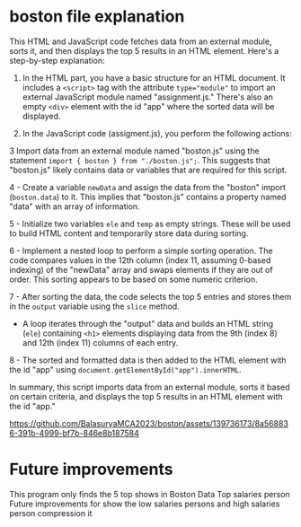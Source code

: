 # boston file explanation

This HTML and JavaScript code fetches data from an external module, sorts it, and then displays the top 5 results in an HTML element. Here's a step-by-step explanation:

1. In the HTML part, you have a basic structure for an HTML document. It includes a `<script>` tag with the attribute `type="module"` to import an external JavaScript module named "assignment.js." There's also an empty `<div>` element with the id "app" where the sorted data will be displayed.

2. In the JavaScript code (assigment.js), you perform the following actions:

3 Import data from an external module named "boston.js" using the statement `import { boston } from "./boston.js";`. This suggests that "boston.js" likely contains data or variables that are required for this script.

 4  - Create a variable `newData` and assign the data from the "boston" import (`boston.data`) to it. This implies that "boston.js" contains a property named "data" with an array of information.

5   - Initialize two variables `ele` and `temp` as empty strings. These will be used to build HTML content and temporarily store data during sorting.

6   - Implement a nested loop to perform a simple sorting operation. The code compares values in the 12th column (index 11, assuming 0-based indexing) of the "newData" array and swaps elements if they are out of order. This sorting appears to be based on some numeric criterion.

7   - After sorting the data, the code selects the top 5 entries and stores them in the `output` variable using the `slice` method.

   - A loop iterates through the "output" data and builds an HTML string (`ele`) containing `<h1>` elements displaying data from the 9th (index 8) and 12th (index 11) columns of each entry.

 8  - The sorted and formatted data is then added to the HTML element with the id "app" using `document.getElementById("app").innerHTML`.

In summary, this script imports data from an external module, sorts it based on certain criteria, and displays the top 5 results in an HTML element with the id "app." 


https://github.com/BalasuryaMCA2023/boston/assets/139736173/8a568836-391b-4999-bf7b-846e8b187584


# Future improvements

This program only finds the 5 top shows in Boston Data Top salaries person  Future improvements for show the low salaries persons and high salaries person compression it 
